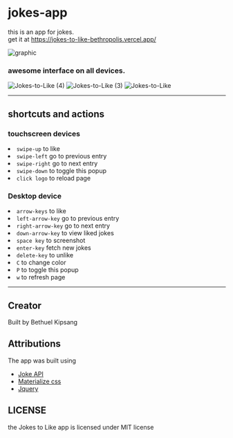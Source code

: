# jokes-app

this is an app for jokes. <br>
get it at https://jokes-to-like-bethropolis.vercel.app/


![graphic](https://user-images.githubusercontent.com/66518866/161251041-6e007fcf-76c7-4e50-82ef-e176e15397df.png)

### awesome interface on all devices.
![Jokes-to-Like (4)](https://user-images.githubusercontent.com/66518866/161251076-7b4eced5-fa9e-4772-b5ac-8b0a0f9d7ea9.png)
![Jokes-to-Like (3)](https://user-images.githubusercontent.com/66518866/161251090-607be94a-8ce6-4ff2-8689-ef00e3494758.png)
![Jokes-to-Like](https://user-images.githubusercontent.com/66518866/161251114-3f28468f-5231-4a6f-8679-f9574b252415.png)
<hr>

## shortcuts and actions

### touchscreen devices
  <div v-show="device && view" class="left-align">
          <li><code>swipe-up</code> to like</li>
          <li><code>swipe-left</code> go to previous entry</li>
          <li><code>swipe-right</code> go to next entry</li>
          <li><code>swipe-down</code> to toggle this popup</li>
          <li><code>click logo</code> to reload page</li>
        </div>
        
  
  ### Desktop device
  <div v-show="!device && view" class="left-align">
          <li><code>arrow-keys</code> to like</li>
          <li><code>left-arrow-key</code> go to previous entry</li>
          <li><code>right-arrow-key</code> go to next entry</li>
          <li><code>down-arrow-key</code> to view liked jokes</li>
          <li><code>space key</code> to screenshot</li>
          <li><code>enter-key</code> fetch new jokes</li>
          <li><code>delete-key</code> to unlike</li>
          <li><code>C</code> to change color</li>
          <li><code>P</code> to toggle this popup</li>
          <li><code>w</code> to refresh page</li>
 </div>
<hr>

## Creator
Built by Bethuel Kipsang

## Attributions
The app was built using
* [Joke API](https://github.com/Sv443/JokeAPI)
* [Materialize css](https://github.com/Dogfalo/materialize)
* [Jquery](https://github.com/jquery/jquery)

## LICENSE
the Jokes to Like app is licensed under MIT license

